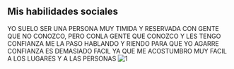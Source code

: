 ## Mis habilidades sociales
YO SUELO SER UNA PERSONA MUY TIMIDA Y RESERVADA CON GENTE QUE NO CONOZCO, PERO CONLA GENTE QUE CONOZCO Y LES TENGO CONFIANZA ME LA PASO HABLANDO Y RIENDO 
PARA QUE YO AGARRE CONFIANZA ES DEMASIADO FACIL YA QUE ME ACOSTUMBRO MUY FACIL A LOS LUGARES Y A LAS PERSONAS
![1](http://strategy2c.files.wordpress.com/2009/03/tegning-kommunikation1.jpg)

